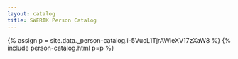 ```yaml
---
layout: catalog
title: SWERIK Person Catalog
---
```

{% assign p = site.data._person-catalog.i-5VucL1TjrAWieXV17zXaW8 %}
{% include person-catalog.html p=p %}

